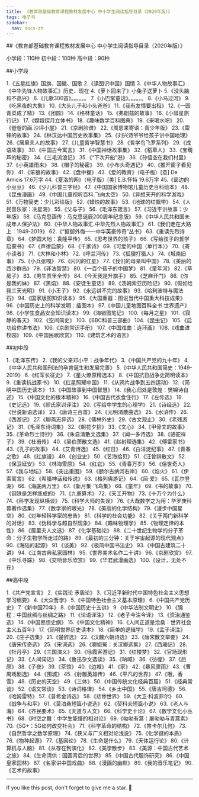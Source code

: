 ```yaml
---
title: 《教育部基础教育课程教材发展中心 中小学生阅读指导目录（2020年版）》
tags: 电子书
sidebar:
  nav: docs-zh
---
```


##《教育部基础教育课程教材发展中心 中小学生阅读指导目录（2020年版）》

小学段：110种
初中段：100种
高中段：90种

##小学段

1.《五星红旗》国旗、国徽、国歌
2.《读图识中国》国情
3.《中华人物故事汇》.《中华先锋人物故事汇》历史、现在
4.《萝卜回来了》小兔子送萝卜
5.《没头脑和不高兴》
6.《儿歌300首》。。。。。。
7.《小巴掌童话》。。。。。。
8.《小马过河》
9.《吃黑夜的大象》
10.《大头儿子和小头爸爸》
11.《我有友情要出租》
12.《一园青菜成了精》
13.《团圆》
14.《格林童话》
15.《弗朗兹的故事》
16.《小彗星旅行记》
17.《嫦娥探月立体书》
18.《趣味数学百科图典》
19.《来喝水吧》
20.《爸爸的画.沙坪小屋》
21.《京剧脸谱》
22.《周恩来寄语：青少年版》
23.《雷锋的故事》
24.《林汉达中国历史故事集》
25.《刘兴诗爷爷给孩子讲中国地理》
26.《居里夫人的故事》
27.《儿童哲学智慧书》
28.《哲学鸟飞罗系列》
29.《成语故事》
30.《中国古今寓言》
31.《中国神话故事集》
32.《稻草人》
33.《宝葫芦的秘密》
34.《三毛流浪记》
35.《“下次开船”港》
36.《孙悟空在我们村里》
37.《小英雄雨来》
38.《帽子的秘密》
39.《小布头奇遇记》
40.《推开窗子看见你》
41.《笨狼的故事》
42.《盘中餐》
43.《爱的教育》（电子版）[意] De Amicis 17.6万字
44.《夏洛的网》（电子版）[美] E.B.怀特 19.6万字
45.《窗边的小豆豆》
46.《少儿科普三字经》
47.《中国国家博物馆儿童历史百科绘本》
48.《昆虫漫画》
49.《中国儿童视听百科.飞向太空》
50.《异想天开的科学游戏》
51.《万物简史：少儿彩绘版》
52.《蜡烛的故事》
53.《地球的红飘带》
54.《人民音乐家：冼星海》
55.《父与子》
56.《毛泽东箴言》
57.《习近平讲故事：少年版》
58.《马克思画传：马克思诞辰200周年纪念版》
59.《中华人民共和国未成年人保护法》
60.《中华人物故事汇.中华先烈人物故事汇》
61.《我们走在大路上：1949-2019》
62.《“抵御外侮——中华英豪传奇”丛书》
63.《重读先烈诗章》
64.《梦圆大地：袁隆平传》
65.《思考世界的孩子》
66.《写给孩子的哲学启蒙书》
67.《声律启蒙》
68.《千家诗》
69.《可爱的中国（单行本）》
70.《寄小读者》
71.《大林和小林》
72.《呼兰河传》
73.《狐狸打猎人》
74.《城南旧事》
75.《小兵张嘎》
76.《闪闪的红星》
77.《我们的母亲叫中国》
78.《美丽的西沙群岛》
79.《非法智慧》
80.《一百个孩子的中国梦》
81.《童年河》
82.《草房子》
83.《男生贾里全传》
84.《今天我是升旗手》
85.《芝麻开门》
86.《你是我的妹》
87.《黑焰》
88.《安徒生童话》
89.《汤姆索亚历险记》
90.《假如给我三天光明》
91.《小王子》
92.《永远讲不完的故事》
93.《哈利波特与魔法石》
94.《国家版图知识读本》
95.《大国重器：图说当代中国重大科技成果》
96.《中国历史上的科学发明：插图本》
97.《中国儿童地图百科全书.世界遗产》
98.《小学生食品安全知识读本》
99.《海错图笔记》
100.《每月之星》
101.《寂静的春天》
102.《空间简史》
103.《BBC科普三部曲》
104.《昆虫记》
105.《启功给你讲书法》
106.《京剧常识手册》
107.《中国戏曲：连环画》
108.《戏曲进校园》
109.《中国民歌欣赏》
110.《建筑艺术的语言》

##初中段

1.《毛泽东传》
2.《我的父亲邓小平：战争年代》
3.《中国共产党的九十年》
4.《中华人民共和国刑法的孕育诞生和发展完善》
5.《中华人民共和国简史：1949-2019》
6.《红军长征史》
7.《星火燎原精选本》
8.《中国抗日战争史简明读本》
9.《重读抗战家书》
10.《红星照耀中国》
11.《从鸦片战争到五四运动》
12.《简明中国历史读本》
13.《中国故事到中国智慧》
14.《我心归处是敦煌：樊锦诗自述》
15.《中国文化的根本精神》
16.《中国古代衣食住行》
17.《左传选》
18.《史记选》
19.《颜氏家训译注》
20.《写给中学生的心理学》
21.《诗经选》
22.《世说新语选译》
23.《唐诗三百首》
24.《元明清散曲选》
25.《水浒传》
26.《西游记》
27.《聊斋志异选》
28.《儒林外史》
29.《古文观止》
30.《老残游记》
31.《毛泽东诗词集》
32.《朝花夕拾》
33.《文心》
34.《甲骨文的故事》
35.《革命烈士诗抄》
36.《朱自清散文选集》
37.《闻一多诗选》
38.《骆驼祥子》
39.《杜甫传》
40.《吴伯萧散文选》
41.《赵树理选集》
42.《傅雷家书》
43.《孔子的故事》
44.《艾青诗选》
45.《红日》
46.《白洋淀纪事》
47.《青春之歌》
48.《红旗谱》
49.《创业史》
50.《艺海拾贝》
51.《汪曾祺散文》
52.《保卫延安》
53.《林海雪原》
54.《红岩》
55.《青春万岁》
56.《俗世奇人》
57.《我与地坛》
58.《突出重围》
59.《额尔古纳河右岸》
60.《焰火》
61.《伊索寓言》
62.《希腊神话和传说》
63.《格列佛游记》
64.《简·爱》
65.《瓦尔登湖》
66.《海底两万里》
67.《新月集·飞鸟集》
68.《童年》
69.《书的故事》
70.《钢铁是怎样练成的》
71.《九章算术》
72.《天工开物》
73.《十万个为什么》
74.《科学发现纵横谈》
75.《科学大师的失误》
76.《大哉数学之为用：华罗庚科普著作选集》
77.《数学家的眼光》
78.《美丽的化学结构》
79.《漫步中国星空》
80.《对年轻科学家的忠告》
81.《科学的社会功能》
82.《关于两门新科学的对话》
83.《伪科学与超自然现象》
84.《趣味物理学》
85.《物理定律的本性》
86.《居里夫人文选》
87.《化学基础论》
88.《二十世纪生物学的分子革命：分子生物学所走过的路》
89.《最初的三分钟：关于宇宙起源的现代观点》
90.《海陆的起源》
91.《谈美》
92.《极简中国书法史》
93.《中国古建筑二十讲》
94.《江南古典私家园林》
95.《世界美术名作二十讲》
96.《京剧欣赏》
97.《中乐寻踪》
98.《交响音乐欣赏》
99.《华君武漫画选》
100.《设计，无处不在》

##高中段

1.《共产党宣言》
2.《实践论 矛盾论》
3.《习近平新时代中国特色社会主义思想学习纲要》
4.《大众哲学》
5.《中国特色社会主义基本原理》
6.《中国共产党历史》
7.《新中国70年》
8.《中国历史十五讲》
9.《中华法制文明史》
10.《锦程：中国丝绸与丝绸之路》
11.《论语译注》
12.《老子今注今译》
13.《资治通鉴选》
14.《中国思想史纲》
15.《中国文化精神》
16.《人间正道是沧桑：世界社会主义五百年》
17.《简明世界历史读本》
18.《简单的逻辑学》
19.《孟子译注》
20.《庄子选集》
21.《楚辞选》
22.《汉魏六朝诗选》
23.《唐宋散文举要》
24.《唐宋传奇选》
25.《宋词选》
26.《窦娥冤：关汉卿选集》
27.《西厢记》
28.《牡丹亭》
29.《三国演义》
30.《徐霞客游记》
31.《红楼梦》
32.《官场现形记》
33.《人间词话》
34.《鲁迅杂文选读》
35.《呐喊》
36.《彷徨》
37.《屈原》
38.《子夜》
39.《茶馆》
40.《边城》
41.《家》
42.《暴风骤雨》
43.《曹禺戏剧选》
44.《围城》
45.《射雕英雄传》
46.《平凡的世界》
47.《哦，香雪》
48.《历史的天空》
49.《三体》
50.《中国传统文化经典百篇》
51.《经典常谈》
52.《语文常谈》
53.《诗词格律》
54.《乡土中国》
55.《唐吉坷德》
56.《哈姆雷特》
57.《普希金诗选》
58.《悲惨世界》
59.《大卫·科波菲尔》
60.《战争与和平》
61.《莫泊桑短篇小说选》
62.《契科夫短篇小说》
63.《老人与海》
64.《齐民要术》
65.《天道与人文》
66.《科学史十论》
67.《数学文化小丛书》
68.《时空之舞：中学生能懂的相对论》
69.《呦呦有蒿：屠呦呦与青蒿素》
70.《5G+：5G如何改变社会》
71.《科学革命的结构》
72.《笛卡尔几何》
73.《自然哲学之数学原理》
74.《狭义与广义相对论浅说》
75.《化学键的本质》
76.《物种起源》
77.《基因论》
78.《生命是什么》
79.《天体运行论》
80.《计算机与人脑》
81.《从存在到演化》
82.《美学散步》
83.《美源：中国古代艺术之旅》
84.《生命清供：国画背后的世界》
85.《中国古代服饰研究》
86.《中国皇家园林》
87.《名家讲中国戏曲》
88.《漫画的幽默》
89.《我的音乐笔记》
90.《艺术的故事》

<!--more-->

---

If you like this post, don't forget to give me a star. :star2:

